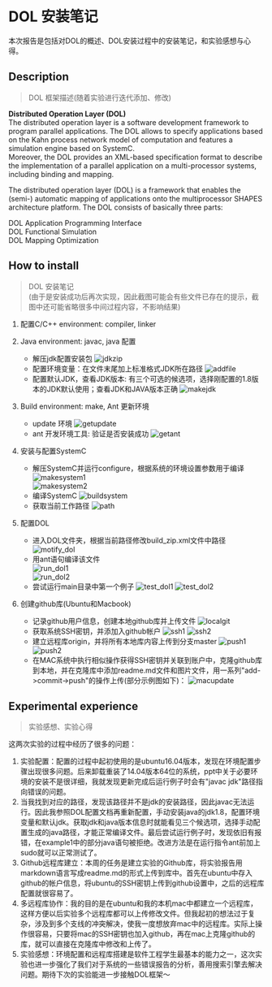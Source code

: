 # DOL 安装笔记 
本次报告是包括对DOL的概述、DOL安装过程中的安装笔记，和实验感想与心得。  
  

## Description
>DOL 框架描述(随着实验进行迭代添加、修改)  

**Distributed Operation Layer (DOL)**  
The distributed operation layer is a software development framework to program parallel applications. The DOL allows to specify applications based on the Kahn process network model of computation and features a simulation engine based on SystemC.   
Moreover, the DOL provides an XML-based specification format to describe the implementation of a parallel application on a multi-processor systems, including binding and mapping.

The distributed operation layer (DOL) is a framework that enables the (semi-) automatic mapping of applications onto the multiprocessor SHAPES architecture platform. The DOL consists of basically three parts:  

DOL Application Programming Interface  
DOL Functional Simulation  
DOL Mapping Optimization


## How to install
>DOL 安装笔记  
>(由于是安装成功后再次实现，因此截图可能会有些文件已存在的提示，截图中还可能省略很多中间过程内容，不影响结果)  

1. 配置C/C++ environment: compiler, linker  

2. Java environment: javac, java 配置  
	- 解压jdk配置安装包
	![jdkzip](img/java1.png)
	- 配置环境变量：在文件末尾加上标准格式JDK所在路径
	![addfile](img/java2.png) 
	- 配置默认JDK，查看JDK版本:
	有三个可选的候选项，选择刚配置的1.8版本的JDK默认使用；查看JDK和JAVA版本正确
	![makejdk](img/java3.png)
	
3. Build environment: make, Ant 更新环境  
	- update 环境
	![getupdate](img/get1.png)
	- ant 开发环境工具: 验证是否安装成功
	![getant](img/get2.png)
	
4. 安装与配置SystemC  
   - 解压SystemC并运行configure，根据系统的环境设置参数用于编译
	![makesystem1](img/system1-1.png)  
	![makesystem2](img/system1-2.png)
	- 编译SystemC
	![buildsystem](img/system2.png)
   - 获取当前工作路径
   ![path](img/screen1.png)
   
5. 配置DOL  
	- 进入DOL文件夹，根据当前路径修改build_zip.xml文件中路径    
	![motify_dol](img/screen0.png) 
	- 用ant语句编译该文件  
	![run_dol1](img/screen2-1.png)    
	![run_dol2](img/screen2-2.png)  
	- 尝试运行main目录中第一个例子
	![test_dol1](img/screen3-1.png)
	![test_dol2](img/screen3-2.png)  
	
6. 创建github库(Ubuntu和Macbook)  
	- 记录github用户信息，创建本地github库并上传文件
	![localgit](img/github1.png)
	- 获取系统SSH密钥，并添加入github帐户
	![ssh1](img/github2-1.png)
	![ssh2](img/github2-2.png)
	- 建立远程库origin，并将所有本地库内容上传到分支master
	![push1](img/github3-1.png)
	![push2](img/github3-2.png)
	- 在MAC系统中执行相似操作获得SSH密钥并关联到账户中，克隆github库到本地，并在克隆库中添加readme.md文件和图片文件，用一系列"add->commit->push"的操作上传(部分示例图如下)：
	![macupdate](img/github4.png)
  
## Experimental experience
>实验感想、实验心得

这两次实验的过程中经历了很多的问题：  
1. 实验配置：配置的过程中起初使用的是ubuntu16.04版本，发现在环境配置步骤出现很多问题。后来卸载重装了14.04版本64位的系统，ppt中关于必要环境的安装不是很详细，我就发现更新完成后运行例子时会有"javac jdk"路径指向错误的问题。  
2. 当我找到对应的路径，发现该路径并不是jdk的安装路径，因此javac无法运行。因此我参照DOL配置文档再重新配置，手动安装java的jdk1.8，配置环境变量和默认jdk。获取jdk和java版本信息时就能看见三个候选项，选择手动配置生成的java路径，才能正常编译文件。最后尝试运行例子时，发现依旧有报错，在example1中的部分java语句被拒绝。改进方法是在运行指令ant前加上sudo就可以正常测试了。     
3. Github远程库建立：本周的任务是建立实验的Github库，将实验报告用markdown语言写成readme.md的形式上传到库中。首先在ubuntu中存入github的帐户信息，将ubuntu的SSH密钥上传到github设置中，之后的远程库配置就很容易了。  
4. 多远程库协作：我的目的是在ubuntu和我的本机mac中都建立一个远程库，这样方便以后实验多个远程库都可以上传修改文件。但我起初的想法过于复杂，涉及到多个支线的冲突解决，使我一度想放弃mac中的远程库。实际上操作很容易，只要将mac的SSH密钥也加入github，再在mac上克隆github的库，就可以直接在克隆库中修改和上传了。  
5. 实验感想：环境配置和远程库搭建是软件工程学生最基本的能力之一，这次实验也进一步强化了我们对于系统的一些错误报告的分析，善用搜索引擎去解决问题。期待下次的实验能进一步接触DOL框架～
